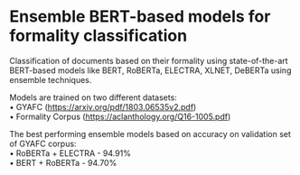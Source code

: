 # Ensemble BERT-based models for formality classification
Classification of documents based on their formality using state-of-the-art BERT-based models like BERT, RoBERTa, ELECTRA, XLNET, DeBERTa using ensemble techniques.

Models are trained on two different datasets:  
• GYAFC (https://arxiv.org/pdf/1803.06535v2.pdf)  
• Formality Corpus (https://aclanthology.org/Q16-1005.pdf)  

The best performing ensemble models based on accuracy on validation set of GYAFC corpus:  
• RoBERTa + ELECTRA - 94.91%  
• BERT + RoBERTa - 94.70%  
